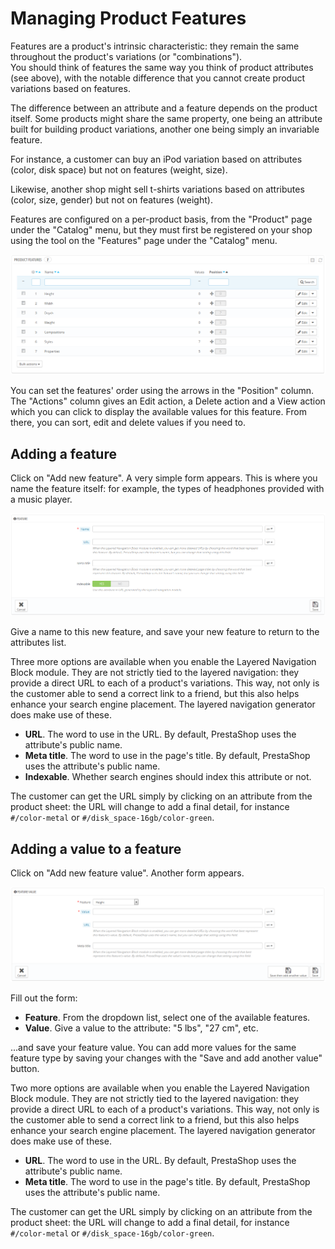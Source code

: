 # Managing Product Features

Features are a product's intrinsic characteristic: they remain the same throughout the product's variations (or "combinations").\
You should think of features the same way you think of product attributes (see above), with the notable difference that you cannot create product variations based on features.

The difference between an attribute and a feature depends on the product itself. Some products might share the same property, one being an attribute built for building product variations, another one being simply an invariable feature.

For instance, a customer can buy an iPod variation based on attributes (color, disk space) but not on features (weight, size).

Likewise, another shop might sell t-shirts variations based on attributes (color, size, gender) but not on features (weight).

Features are configured on a per-product basis, from the "Product" page under the "Catalog" menu, but they must first be registered on your shop using the tool on the "Features" page under the "Catalog" menu.

![](<../../../.gitbook/assets/23038563 (1).png>)

You can set the features' order using the arrows in the "Position" column.\
The "Actions" column gives an Edit action, a Delete action and a View action which you can click to display the available values for this feature. From there, you can sort, edit and delete values if you need to.

## Adding a feature <a href="#managingproductfeatures-addingafeature" id="managingproductfeatures-addingafeature"></a>

Click on "Add new feature". A very simple form appears. This is where you name the feature itself: for example, the types of headphones provided with a music player.

![](<../../../.gitbook/assets/30245489 (1).png>)

Give a name to this new feature, and save your new feature to return to the attributes list.

Three more options are available when you enable the Layered Navigation Block module. They are not strictly tied to the layered navigation: they provide a direct URL to each of a product's variations. This way, not only is the customer able to send a correct link to a friend, but this also helps enhance your search engine placement. The layered navigation generator does make use of these.

* **URL**. The word to use in the URL. By default, PrestaShop uses the attribute's public name.
* **Meta title**. The word to use in the page's title. By default, PrestaShop uses the attribute's public name.
* **Indexable**. Whether search engines should index this attribute or not.

The customer can get the URL simply by clicking on an attribute from the product sheet: the URL will change to add a final detail, for instance `#/color-metal` or `#/disk_space-16gb/color-green`.

## Adding a value to a feature <a href="#managingproductfeatures-addingavaluetoafeature" id="managingproductfeatures-addingavaluetoafeature"></a>

Click on "Add new feature value". Another form appears.

![](<../../../.gitbook/assets/30245491 (1).png>)

Fill out the form:

* **Feature**. From the dropdown list, select one of the available features.
* **Value**. Give a value to the attribute: "5 lbs", "27 cm", etc.

...and save your feature value. You can add more values for the same feature type by saving your changes with the "Save and add another value" button.

Two more options are available when you enable the Layered Navigation Block module. They are not strictly tied to the layered navigation: they provide a direct URL to each of a product's variations. This way, not only is the customer able to send a correct link to a friend, but this also helps enhance your search engine placement. The layered navigation generator does make use of these.

* **URL**. The word to use in the URL. By default, PrestaShop uses the attribute's public name.
* **Meta title**. The word to use in the page's title. By default, PrestaShop uses the attribute's public name.

The customer can get the URL simply by clicking on an attribute from the product sheet: the URL will change to add a final detail, for instance `#/color-metal` or `#/disk_space-16gb/color-green`.
